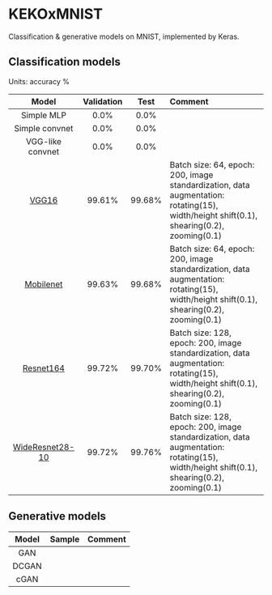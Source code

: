 [vgg16]: https://github.com/Curt-Park/handwritten_digit_recognition/blob/master/vgg16.py
[mobilenet]: https://github.com/Curt-Park/handwritten_digit_recognition/blob/master/mobilenet.py
[resnet164]: https://github.com/Curt-Park/handwritten_digit_recognition/blob/master/resnet164.py
[wideresnet28-10]: https://github.com/Curt-Park/handwritten_digit_recognition/blob/master/wide_resnet_28_10.py

# KEKOxMNIST
Classification & generative models on MNIST, implemented by Keras.

## Classification models

Units: accuracy %

|Model|Validation|Test|Comment|
|:-:|:-:|:-:|:-|
|Simple MLP|0.0%|0.0%||
|Simple convnet|0.0%|0.0%||
|VGG-like convnet|0.0%|0.0%||
|[VGG16][vgg16]|99.61%|99.68%|Batch size: 64, epoch: 200, image standardization, data augmentation: rotating(15), width/height shift(0.1), shearing(0.2), zooming(0.1)|
|[Mobilenet][mobilenet]|99.63%|99.68%|Batch size: 64, epoch: 200, image standardization, data augmentation: rotating(15), width/height shift(0.1), shearing(0.2), zooming(0.1)|
|[Resnet164][resnet164]|99.72%|99.70%|Batch size: 128, epoch: 200, image standardization, data augmentation: rotating(15), width/height shift(0.1), shearing(0.2), zooming(0.1)|
|[WideResnet28-10][wideresnet28-10]|99.72%|99.76%|Batch size: 128, epoch: 200, image standardization, data augmentation: rotating(15), width/height shift(0.1), shearing(0.2), zooming(0.1)|

## Generative models

|Model|Sample|Comment|
|:-:|:-:|:-|
|GAN|||
|DCGAN|||
|cGAN|||
